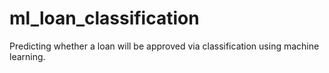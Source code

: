 # ml_loan_classification
Predicting whether a loan will be approved via classification using machine learning.
